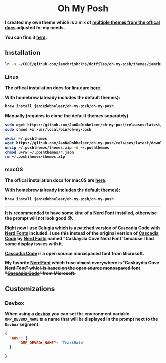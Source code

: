 <p>
  <h1 align="center"><b>Oh My Posh</h1>
</p>

I created my own theme which is a mix of [multiple themes from the offical docs](https://ohmyposh.dev/docs/themes) adjusted for my needs.

You can find it [here](themes/iamchrishckns.omp.yaml).

## Installation

```bash
ln -s ~/CODE/github.com/iamchrishckns/dotfiles/oh-my-posh/themes/iamchrishckns.omp.yaml ~/.theme.omp.yaml
```

### Linux

The offical installation docs for linux are [here](https://ohmyposh.dev/docs/installation/linux).

With homebrew (already includes the default themes):

```bash
brew install jandedobbeleer/oh-my-posh/oh-my-posh
```

Manually (requires to clone the default themes separately)

```bash
sudo wget https://github.com/JanDeDobbeleer/oh-my-posh/releases/latest/download/posh-linux-amd64 -O /usr/local/bin/oh-my-posh
sudo chmod +x /usr/local/bin/oh-my-posh
```

```bash
mkdir ~/.poshthemes
wget https://github.com/JanDeDobbeleer/oh-my-posh/releases/latest/download/themes.zip -O ~/.poshthemes/themes.zip
unzip ~/.poshthemes/themes.zip -d ~/.poshthemes
chmod u+rw ~/.poshthemes/*.json
rm ~/.poshthemes/themes.zip
```

### macOS

The offical installation docs for macOS are [here](https://ohmyposh.dev/docs/installation/macos).

With homebrew (already includes the default themes):

```bash
brew install jandedobbeleer/oh-my-posh/oh-my-posh
```

---

It is recommended to have some kind of a [Nerd Font](https://www.nerdfonts.com/) installed, otherwise the prompt will not look good 😟.

Right now I use [Delugia](https://github.com/adam7/delugia-code) which is a patched version of Cascadia Code with [Nerd Fonts](https://www.nerdfonts.com/) included.
I use this instead of the original version of [Cascadia Code](https://github.com/microsoft/cascadia-code) by [Nerd Fonts](https://www.nerdfonts.com/) named "Caskaydia Cove Nerd Font" because I had some display issues with it.

[Cascadia Code](https://github.com/microsoft/cascadia-code) is a open source monospaced font from Microsoft.

~~My favorite [Nerd Font](https://www.nerdfonts.com/) which I use almost everywhere is "Caskaydia Cove Nerd Font" which is based on the open source monospaced font "[Cascadia Code](https://github.com/microsoft/cascadia-code)" from Microsoft.~~

## Customizations

### Devbox

When using a [devbox]() you can set the environment variable `OMP_DEVBOX_NAME` to a name that will be displayed in the prompt next to the `Devbox` segment.

```json
{
  "env": {
      "OMP_DEVBOX_NAME": "TrackMate"
  }

}
```

